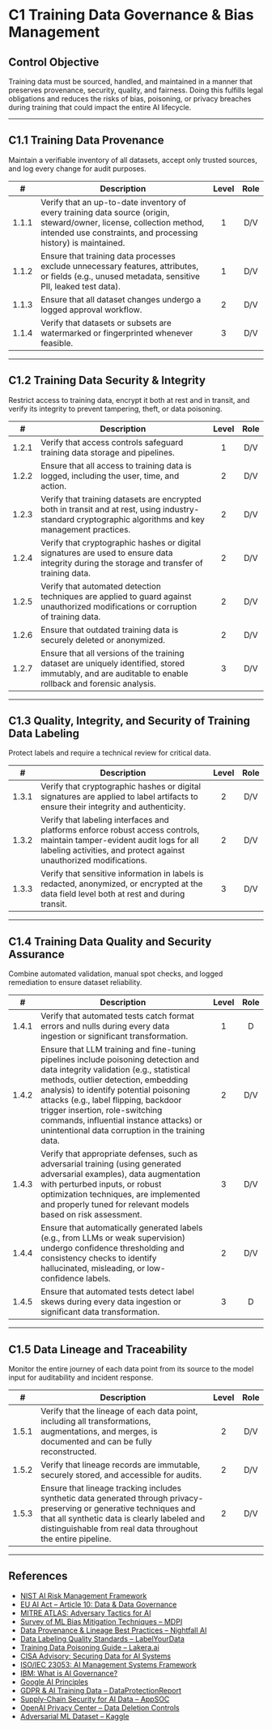 # C1 Training Data Governance & Bias Management

## Control Objective

Training data must be sourced, handled, and maintained in a manner that preserves provenance, security, quality, and fairness. Doing this fulfills legal obligations and reduces the risks of bias, poisoning, or privacy breaches during training that could impact the entire AI lifecycle.

---

## C1.1 Training Data Provenance

Maintain a verifiable inventory of all datasets, accept only trusted sources, and log every change for audit purposes.

|   #   | Description                                                                                                                                                                            | Level | Role |
| :---: | -------------------------------------------------------------------------------------------------------------------------------------------------------------------------------------- | :---: | :--: |
| 1.1.1 | Verify that an up-to-date inventory of every training data source (origin, steward/owner, license, collection method, intended use constraints, and processing history) is maintained. |   1   | D/V  |
| 1.1.2 | Ensure that training data processes exclude unnecessary features, attributes, or fields (e.g., unused metadata, sensitive PII, leaked test data).                                      |   1   | D/V  |
| 1.1.3 | Ensure that all dataset changes undergo a logged approval workflow.                                                                                                                    |   2   | D/V  |
| 1.1.4 | Verify that datasets or subsets are watermarked or fingerprinted whenever feasible.                                                                                                    |   3   | D/V  |

---

## C1.2 Training Data Security & Integrity

Restrict access to training data, encrypt it both at rest and in transit, and verify its integrity to prevent tampering, theft, or data poisoning.

|   #   | Description                                                                                                                                             | Level | Role |
| :---: | ------------------------------------------------------------------------------------------------------------------------------------------------------- | :---: | :--: |
| 1.2.1 | Verify that access controls safeguard training data storage and pipelines.                                                                              |   1   | D/V  |
| 1.2.2 | Ensure that all access to training data is logged, including the user, time, and action.                                                                |   2   | D/V  |
| 1.2.3 | Verify that training datasets are encrypted both in transit and at rest, using industry-standard cryptographic algorithms and key management practices. |   2   | D/V  |
| 1.2.4 | Verify that cryptographic hashes or digital signatures are used to ensure data integrity during the storage and transfer of training data.              |   2   | D/V  |
| 1.2.5 | Verify that automated detection techniques are applied to guard against unauthorized modifications or corruption of training data.                      |   2   | D/V  |
| 1.2.6 | Ensure that outdated training data is securely deleted or anonymized.                                                                                   |   2   | D/V  |
| 1.2.7 | Ensure that all versions of the training dataset are uniquely identified, stored immutably, and are auditable to enable rollback and forensic analysis. |   3   | D/V  |

---

## C1.3 Quality, Integrity, and Security of Training Data Labeling

Protect labels and require a technical review for critical data.

|   #   | Description                                                                                                                                                                                   | Level | Role |
| :---: | --------------------------------------------------------------------------------------------------------------------------------------------------------------------------------------------- | :---: | :--: |
| 1.3.1 | Verify that cryptographic hashes or digital signatures are applied to label artifacts to ensure their integrity and authenticity.                                                             |   2   | D/V  |
| 1.3.2 | Verify that labeling interfaces and platforms enforce robust access controls, maintain tamper-evident audit logs for all labeling activities, and protect against unauthorized modifications. |   2   | D/V  |
| 1.3.3 | Verify that sensitive information in labels is redacted, anonymized, or encrypted at the data field level both at rest and during transit.                                                    |   3   | D/V  |

---

## C1.4 Training Data Quality and Security Assurance

Combine automated validation, manual spot checks, and logged remediation to ensure dataset reliability.

|   #   | Description                                                                                                                                                                                                                                                                                                                                                                              | Level | Role |
| :---: | ---------------------------------------------------------------------------------------------------------------------------------------------------------------------------------------------------------------------------------------------------------------------------------------------------------------------------------------------------------------------------------------- | :---: | :--: |
| 1.4.1 | Verify that automated tests catch format errors and nulls during every data ingestion or significant transformation.                                                                                                                                                                                                                                                                     |   1   |  D   |
| 1.4.2 | Ensure that LLM training and fine-tuning pipelines include poisoning detection and data integrity validation (e.g., statistical methods, outlier detection, embedding analysis) to identify potential poisoning attacks (e.g., label flipping, backdoor trigger insertion, role-switching commands, influential instance attacks) or unintentional data corruption in the training data. |   2   | D/V  |
| 1.4.3 | Verify that appropriate defenses, such as adversarial training (using generated adversarial examples), data augmentation with perturbed inputs, or robust optimization techniques, are implemented and properly tuned for relevant models based on risk assessment.                                                                                                                      |   3   | D/V  |
| 1.4.4 | Ensure that automatically generated labels (e.g., from LLMs or weak supervision) undergo confidence thresholding and consistency checks to identify hallucinated, misleading, or low-confidence labels.                                                                                                                                                                                  |   2   | D/V  |
| 1.4.5 | Ensure that automated tests detect label skews during every data ingestion or significant data transformation.                                                                                                                                                                                                                                                                           |   3   |  D   |

---

## C1.5 Data Lineage and Traceability

Monitor the entire journey of each data point from its source to the model input for auditability and incident response.

|   #   | Description                                                                                                                                                                                                                          | Level | Role |
| :---: | ------------------------------------------------------------------------------------------------------------------------------------------------------------------------------------------------------------------------------------ | :---: | :--: |
| 1.5.1 | Verify that the lineage of each data point, including all transformations, augmentations, and merges, is documented and can be fully reconstructed.                                                                                  |   2   | D/V  |
| 1.5.2 | Verify that lineage records are immutable, securely stored, and accessible for audits.                                                                                                                                               |   2   | D/V  |
| 1.5.3 | Ensure that lineage tracking includes synthetic data generated through privacy-preserving or generative techniques and that all synthetic data is clearly labeled and distinguishable from real data throughout the entire pipeline. |   2   | D/V  |

---

## References

* [NIST AI Risk Management Framework](https://www.nist.gov/itl/ai-risk-management-framework)
* [EU AI Act – Article 10: Data & Data Governance](https://artificialintelligenceact.eu/article/10/)
* [MITRE ATLAS: Adversary Tactics for AI](https://atlas.mitre.org/)
* [Survey of ML Bias Mitigation Techniques – MDPI](https://www.mdpi.com/2673-6470/4/1/1)
* [Data Provenance & Lineage Best Practices – Nightfall AI](https://www.nightfall.ai/ai-security-101/data-provenance-and-lineage)
* [Data Labeling Quality Standards – LabelYourData](https://labelyourdata.com/articles/data-labeling-quality-and-how-to-measure-it)
* [Training Data Poisoning Guide – Lakera.ai](https://www.lakera.ai/blog/training-data-poisoning)
* [CISA Advisory: Securing Data for AI Systems](https://www.cisa.gov/news-events/cybersecurity-advisories/aa25-142a)
* [ISO/IEC 23053: AI Management Systems Framework](https://www.iso.org/sectors/it-technologies/ai)
* [IBM: What is AI Governance?](https://www.ibm.com/think/topics/ai-governance)
* [Google AI Principles](https://ai.google/principles/)
* [GDPR & AI Training Data – DataProtectionReport](https://www.dataprotectionreport.com/2024/08/recent-regulatory-developments-in-training-artificial-intelligence-ai-models-under-the-gdpr/)
* [Supply-Chain Security for AI Data – AppSOC](https://www.appsoc.com/blog/ai-is-the-new-frontier-of-supply-chain-security)
* [OpenAI Privacy Center – Data Deletion Controls](https://privacy.openai.com/policies?modal=take-control)
* [Adversarial ML Dataset – Kaggle](https://www.kaggle.com/datasets/cnrieiit/adversarial-machine-learning-dataset)

